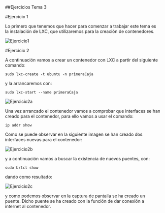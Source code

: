 ##Ejercicios Tema 3

#Ejercicio 1

Lo primero que tenemos que hacer para comenzar a trabajar este tema es la instalación de LXC, que utilizaremos para la creación de contenedores.

![Ejercicio1](https://www.dropbox.com/s/52dgpis1zur99hf/Ej1.png?raw=true)


#Ejercicio 2

A continuación vamos a crear un contenedor con LXC a partir del siguiente comando:

    sudo lxc-create -t ubuntu -n primeraCaja

y la arrancaremos con:

    sudo lxc-start --name primeraCaja
    
![Ejercicio2a](https://www.dropbox.com/s/0rnhq48etddqgjw/ej2-a.png?raw=true)
    
Una vez arrancado el contenedor vamos a comprobar que interfaces se han creado para el contenedor, para ello vamos a usar el comando:

    ip addr show
    
Como se puede observar en la siguiente imagen se han creado dos interfaces nuevas para el contenedor:

![Ejercicio2b](https://www.dropbox.com/s/5q7g49akchkl4pg/ej2-b.png?raw=true)

y a continuación vamos a buscar la existencia de nuevos puentes, con:

    sudo brtcl show
    
dando como resultado:

![Ejercicio2c](https://www.dropbox.com/s/w5v98wdmj4ao951/ejer2-c.png?raw=true)

y como podemos observar en la captura de pantalla se ha creado un puente. Dicho puente se ha creado con la función de dar conexión a internet al contenedor.

